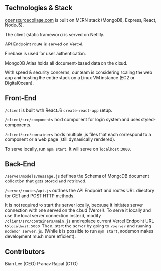 ## Technologies & Stack

<a href="https://opensourcecollage.com" target="_blank">opensourcecollage.com</a> is built on MERN stack (MongoDB, Express, React, NodeJS).

The client (static framework) is served on Netlify.

API Endpoint route is served on Vercel.

Firebase is used for user authentication.

MongoDB Atlas holds all document-based data on the cloud.

With speed & security concerns, our team is considering scaling the web app and hosting the entire stack on a Linux VM instance (EC2 or DigitalOcean).

## Front-End

`/client` is built with ReactJS `create-react-app` setup.

`/client/src/components` hold component for login system and uses styled-components.

`/client/src/containers` holds multiple .js files that each correspond to a component or a web page (still dynamically rendered).

To serve locally, run `npm start`. It will serve on `localhost:3000`.

## Back-End

`/server/models/message.js` defines the Schema of MongoDB document collection that gets stored and retrieved.

`/server/routes/api.js` outlines the API Endpoint and routes URL directory for GET and POST HTTP methods.

It is not required to start the server locally, because it initiates server connection with one served on the cloud (Vercel). To serve it locally and use the local server connection instead, modify `/client/src/containers/main.js` and replace current Vercel Endpoint URL to`localhost:5000`. Then, start the server by going to `/server` and running `nodemon server.js`. (While it is possible to run `npm start`, nodemon makes development much more efficient).

## Contributors

Bian Lee (CEO)
Pranav Rajpal (CTO)
